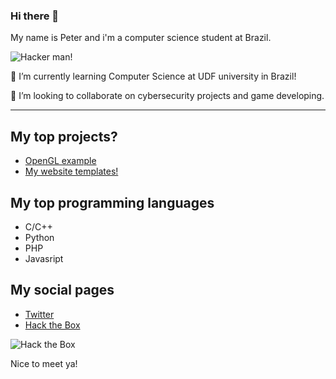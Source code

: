### Hi there 👋
My name is Peter and i'm a computer science student at Brazil.

![Hacker man!](https://media.giphy.com/media/MM0Jrc8BHKx3y/giphy.gif)


🌱 I’m currently learning Computer Science at UDF university in Brazil!

👯 I’m looking to collaborate on cybersecurity projects and game developing.

---

## My top projects?
* [OpenGL example](https://github.com/peterspbr/opengl-game-engine)
* [My website templates!](https://github.com/peterspbr/peterspbr.github.io)

## My top programming languages
* C/C++
* Python
* PHP
* Javasript

## My social pages
* [Twitter](https://twiter.com/HSPeterSS)
* [Hack the Box](https://www.hackthebox.eu/home/users/profile/352775)

![Hack the Box](http://www.hackthebox.eu/badge/image/352775)

Nice to meet ya!
